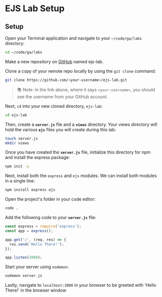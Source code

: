 <h1>
  <span class="headline">EJS Lab</span>
  <span class="subhead">Setup</span>
</h1>

## Setup

Open your Terminal application and navigate to your `~/code/ga/labs` directory:

```bash
cd ~/code/ga/labs
```

Make a new repository on [GitHub](https://github.com/) named ejs-lab.

Clone a copy of your remote repo locally by using the `git clone` command:

```bash
git clone https://github.com/<your-username>/ejs-lab.git
```

> 📚 Note: In the link above, where it says `<your-username>`, you should see the username from your GitHub account.

Next, `cd` into your new cloned directory, `ejs-lab`:

```bash
cd ejs-lab
```

Then, create a **`server.js`** file and a **`views`** directory. Your views directory will hold the various **`ejs`** files you will create during this lab:

```bash
touch server.js
mkdir views
```

Once you have created the **`server.js`** file, initialize this directory for npm and install the express package:

```bash
npm init -y
```

Next, install both the `express` and `ejs` modules. We can install both modules in a single line:

```bash
npm install express ejs
```

Open the project's folder in your code editor:

```bash
code .
```

Add the following code to your **`server.js`** file:

```javascript
const express = require('express');
const app = express();

app.get('/', (req, res) => {
  res.send('Hello There!');
});

app.listen(3000);
```

Start your server using `nodemon`:

```bash
nodemon server.js
```

Lastly, navigate to `localhost:3000` in your browser to be greeted with 'Hello There!' in the browser window
